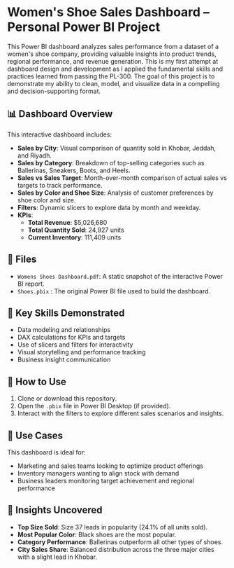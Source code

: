 #  Women's Shoe Sales Dashboard – Personal Power BI Project

This Power BI dashboard analyzes sales performance from a dataset of a women's shoe company, providing valuable insights into product trends, regional performance, and revenue generation. This is my first attempt at dashboard design and development as I applied the fundamental skills and practices learned from passing the PL-300. The goal of this project is to demonstrate my ability to clean, model, and visualize data in a compelling and decision-supporting format.

## 📊 Dashboard Overview

This interactive dashboard includes:

- **Sales by City**: Visual comparison of quantity sold in Khobar, Jeddah, and Riyadh.
- **Sales by Category**: Breakdown of top-selling categories such as Ballerinas, Sneakers, Boots, and Heels.
- **Sales vs Sales Target**: Month-over-month comparison of actual sales vs targets to track performance.
- **Sales by Color and Shoe Size**: Analysis of customer preferences by shoe color and size.
- **Filters**: Dynamic slicers to explore data by month and weekday.
- **KPIs**:
  - **Total Revenue**: $5,026,680
  - **Total Quantity Sold**: 24,927 units
  - **Current Inventory**: 111,409 units

## 📁 Files

- `Womens Shoes Dashboard.pdf`: A static snapshot of the interactive Power BI report.
- `Shoes.pbix` : The original Power BI file used to build the dashboard.

## 🎯 Key Skills Demonstrated

- Data modeling and relationships
- DAX calculations for KPIs and targets
- Use of slicers and filters for interactivity
- Visual storytelling and performance tracking
- Business insight communication

## 🚀 How to Use

1. Clone or download this repository.
2. Open the `.pbix` file in Power BI Desktop (if provided).
3. Interact with the filters to explore different sales scenarios and insights.

## 📌 Use Cases

This dashboard is ideal for:
- Marketing and sales teams looking to optimize product offerings
- Inventory managers wanting to align stock with demand
- Business leaders monitoring target achievement and regional performance

## 🧠 Insights Uncovered

- **Top Size Sold**: Size 37 leads in popularity (24.1% of all units sold).
- **Most Popular Color**: Black shoes are the most popular.
- **Category Performance**: Ballerinas outperform all other types of shoes.
- **City Sales Share**: Balanced distribution across the three major cities with a slight lead in Khobar.
